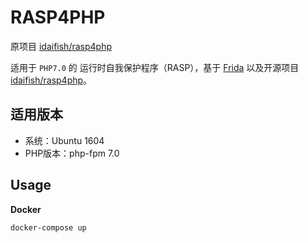 # RASP4PHP

原项目 [idaifish/rasp4php](https://github.com/idaifish/rasp4php)

适用于 `PHP7.0` 的 运行时自我保护程序（RASP），基于 [Frida](https://www.frida.re) 以及开源项目 [idaifish/rasp4php](https://github.com/idaifish/rasp4php)。


## 适用版本
- 系统：Ubuntu 1604
- PHP版本：php-fpm 7.0

## Usage

**Docker**

```bash
docker-compose up
```